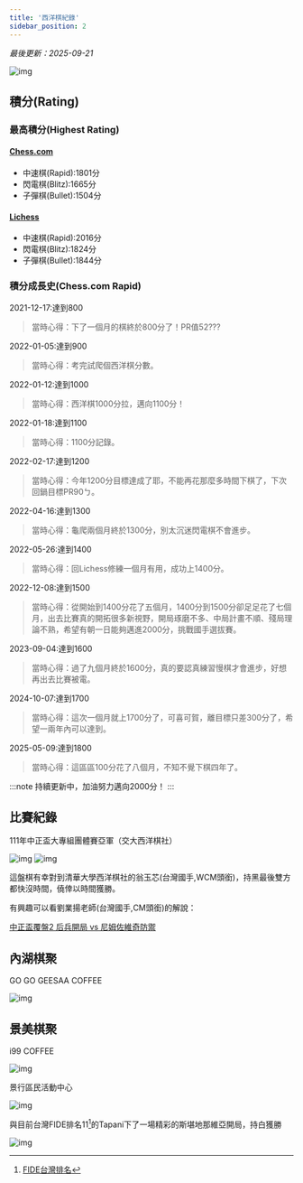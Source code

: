 ```yaml
---
title: '西洋棋紀錄'
sidebar_position: 2
---
```

*最後更新：2025-09-21*

![img](./img/019.webp)
## 積分(Rating)

### 最高積分(Highest Rating)
#### [Chess.com](https://www.chess.com/member/fubaba123911)
* 中速棋(Rapid):1801分
* 閃電棋(Blitz):1665分
* 子彈棋(Bullet):1504分
#### [Lichess](https://lichess.org/@/fubaba)
* 中速棋(Rapid):2016分
* 閃電棋(Blitz):1824分
* 子彈棋(Bullet):1844分

### 積分成長史(Chess.com Rapid)
2021-12-17:達到800

>當時心得：下了一個月的棋終於800分了！PR值52???

2022-01-05:達到900

>當時心得：考完試爬個西洋棋分數。

2022-01-12:達到1000

>當時心得：西洋棋1000分拉，邁向1100分！

2022-01-18:達到1100

>當時心得：1100分記錄。

2022-02-17:達到1200

>當時心得：今年1200分目標達成了耶，不能再花那麼多時間下棋了，下次回鍋目標PR90ㄅ。

2022-04-16:達到1300

>當時心得：龜爬兩個月終於1300分，別太沉迷閃電棋不會進步。

2022-05-26:達到1400

>當時心得：回Lichess修練一個月有用，成功上1400分。

2022-12-08:達到1500

>當時心得：從開始到1400分花了五個月，1400分到1500分卻足足花了七個月，出去比賽真的開拓很多新視野，開局琢磨不多、中局計畫不順、殘局理論不熟，希望有朝一日能夠邁進2000分，挑戰國手選拔賽。

2023-09-04:達到1600

>當時心得：過了九個月終於1600分，真的要認真練習慢棋才會進步，好想再出去比賽被電。

2024-10-07:達到1700

>當時心得：這次一個月就上1700分了，可喜可賀，離目標只差300分了，希望一兩年內可以達到。

2025-05-09:達到1800

>當時心得：這區區100分花了八個月，不知不覺下棋四年了。

:::note
持續更新中，加油努力邁向2000分！
:::

## 比賽紀錄
111年中正盃大專組團體賽亞軍（交大西洋棋社）

![img](./img/014.webp)
![img](./img/015.webp)

這盤棋有幸對到清華大學西洋棋社的翁玉芯(台灣國手,WCM頭銜)，持黑最後雙方都快沒時間，僥倖以時間獲勝。

有興趣可以看劉業揚老師(台灣國手,CM頭銜)的解說：

[中正盃覆盤2 后兵開局 vs 尼姆佐維奇防禦](https://www.youtube.com/watch?v=pdOKJP4bNJ8&list=PL0OXdBIpu2-zm71dlOKSP1V5ivbI289qR)

## 內湖棋聚
GO GO GEESAA COFFEE

![img](./img/010.webp)

## 景美棋聚
i99 COFFEE

![img](./img/011.webp)

景行區民活動中心

![img](./img/013.webp)

與目前台灣FIDE排名11[^1]的Tapani下了一場精彩的斯堪地那維亞開局，持白獲勝

![img](./img/012.webp)

[^1]: [FIDE台灣排名](https://ratings.fide.com/rankings.phtml?continent=0&country=TPE&rating=standard&gender=&age1=0&age2=0&period=2025-09-01&period2=1)